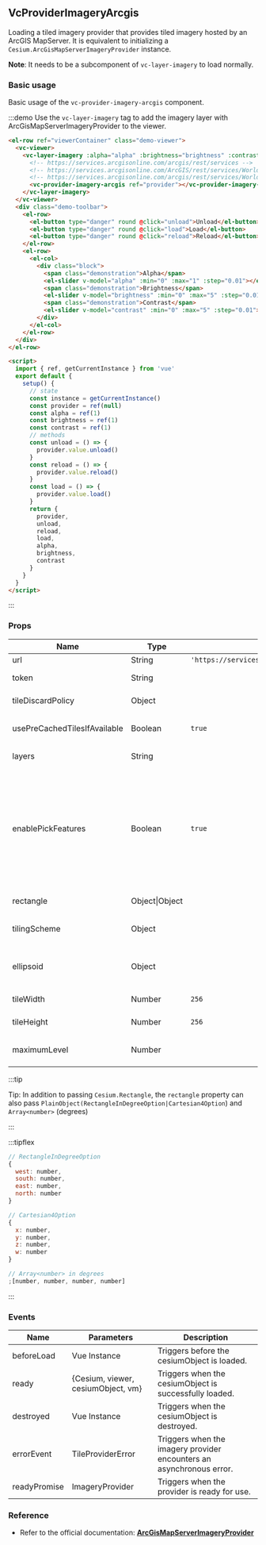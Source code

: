 ## VcProviderImageryArcgis

Loading a tiled imagery provider that provides tiled imagery hosted by an ArcGIS MapServer. It is equivalent to initializing a `Cesium.ArcGisMapServerImageryProvider` instance.

**Note**: It needs to be a subcomponent of `vc-layer-imagery` to load normally.

### Basic usage

Basic usage of the `vc-provider-imagery-arcgis` component.

:::demo Use the `vc-layer-imagery` tag to add the imagery layer with ArcGisMapServerImageryProvider to the viewer.

```html
<el-row ref="viewerContainer" class="demo-viewer">
  <vc-viewer>
    <vc-layer-imagery :alpha="alpha" :brightness="brightness" :contrast="contrast">
      <!-- https://services.arcgisonline.com/arcgis/rest/services -->
      <!-- https://services.arcgisonline.com/ArcGIS/rest/services/World_Imagery/MapServer -->
      <!-- https://services.arcgisonline.com/arcgis/rest/services/World_Street_Map/MapServer -->
      <vc-provider-imagery-arcgis ref="provider"></vc-provider-imagery-arcgis>
    </vc-layer-imagery>
  </vc-viewer>
  <div class="demo-toolbar">
    <el-row>
      <el-button type="danger" round @click="unload">Unload</el-button>
      <el-button type="danger" round @click="load">Load</el-button>
      <el-button type="danger" round @click="reload">Reload</el-button>
    </el-row>
    <el-row>
      <el-col>
        <div class="block">
          <span class="demonstration">Alpha</span>
          <el-slider v-model="alpha" :min="0" :max="1" :step="0.01"></el-slider>
          <span class="demonstration">Brightness</span>
          <el-slider v-model="brightness" :min="0" :max="5" :step="0.01"></el-slider>
          <span class="demonstration">Contrast</span>
          <el-slider v-model="contrast" :min="0" :max="5" :step="0.01"></el-slider>
        </div>
      </el-col>
    </el-row>
  </div>
</el-row>

<script>
  import { ref, getCurrentInstance } from 'vue'
  export default {
    setup() {
      // state
      const instance = getCurrentInstance()
      const provider = ref(null)
      const alpha = ref(1)
      const brightness = ref(1)
      const contrast = ref(1)
      // methods
      const unload = () => {
        provider.value.unload()
      }
      const reload = () => {
        provider.value.reload()
      }
      const load = () => {
        provider.value.load()
      }
      return {
        provider,
        unload,
        reload,
        load,
        alpha,
        brightness,
        contrast
      }
    }
  }
</script>
```

:::

### Props

<!-- prettier-ignore -->
| Name | Type | Default | Description |
| ---- | ---- | ------- | ----------- |
| url | String | `'https://services.arcgisonline.com/ArcGIS/rest/services/World_Imagery/MapServer'` | `optional` The URL of the ArcGIS MapServer service. |
|token|String||`optional` The ArcGIS token used to authenticate with the ArcGIS MapServer service.|
|tileDiscardPolicy|Object||`optional` The policy that determines if a tile is invalid and should be discarded.|
|usePreCachedTilesIfAvailable|Boolean|`true`|`optional` If true, the server's pre-cached tiles are used if they are available. If false, any pre-cached tiles are ignored and the 'export' service is used.|
|layers|String||`optional` A comma-separated list of the layers to show, or undefined if all layers should be shown.|
|enablePickFeatures|Boolean|`true`|`optional` If true, ArcGisMapServerImageryProvider#pickFeatures will invoke the Identify service on the MapServer and return the features included in the response. If false, ArcGisMapServerImageryProvider#pickFeatures will immediately return undefined (indicating no pickable features) without communicating with the server. Set this property to false if you don't want this provider's features to be pickable. Can be overridden by setting the ArcGisMapServerImageryProvider#enablePickFeatures property on the object.|
|rectangle|Object\|Object||`optional` The rectangle of the layer. This rectangle can limit the visible portion of the imagery provider. |
|tilingScheme|Object||`optional` The tiling scheme to use to divide the world into tiles. This parameter is ignored when accessing a tiled server.|
|ellipsoid|Object||`optional` The ellipsoid. If the tilingScheme is specified and used, this parameter is ignored and the tiling scheme's ellipsoid is used instead. If neither parameter is specified, the WGS84 ellipsoid is used.|
|tileWidth|Number|`256`|`optional` The width of each tile in pixels. This parameter is ignored when accessing a tiled server.|
|tileHeight|Number|`256`|`optional` The height of each tile in pixels. This parameter is ignored when accessing a tiled server.|
|maximumLevel|Number||`optional` The maximum tile level to request, or undefined if there is no maximum. This parameter is ignored when accessing a tiled server.|

:::tip

Tip: In addition to passing `Cesium.Rectangle`, the `rectangle` property can also pass `PlainObject(RectangleInDegreeOption|Cartesian4Option`) and `Array<number>` (degrees)

:::

:::tipflex

```js
// RectangleInDegreeOption
{
  west: number,
  south: number,
  east: number,
  north: number
}
```

```js
// Cartesian4Option
{
  x: number,
  y: number,
  z: number,
  w: number
}
```

```js
// Array<number> in degrees
;[number, number, number, number]
```

:::

### Events

| Name         | Parameters                         | Description                                                          |
| ------------ | ---------------------------------- | -------------------------------------------------------------------- |
| beforeLoad   | Vue Instance                       | Triggers before the cesiumObject is loaded.                          |
| ready        | {Cesium, viewer, cesiumObject, vm} | Triggers when the cesiumObject is successfully loaded.               |
| destroyed    | Vue Instance                       | Triggers when the cesiumObject is destroyed.                         |
| errorEvent   | TileProviderError                  | Triggers when the imagery provider encounters an asynchronous error. |
| readyPromise | ImageryProvider                    | Triggers when the provider is ready for use.                         |

### Reference

- Refer to the official documentation: **[ArcGisMapServerImageryProvider](https://cesium.com/docs/cesiumjs-ref-doc/ArcGisMapServerImageryProvider.html)**
